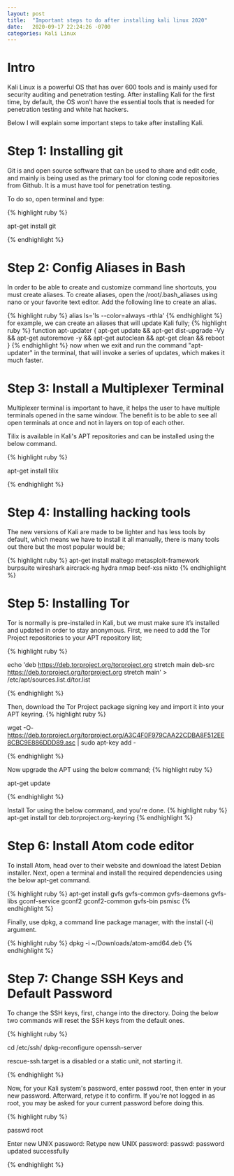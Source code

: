 ```yaml
---
layout: post
title:  "Important steps to do after installing kali linux 2020"
date:   2020-09-17 22:24:26 -0700
categories: Kali Linux
---
```


<h1><b>Intro</b></h1>

Kali Linux is a powerful OS that has over 600 tools and is mainly used for security auditing and penetration testing. After installing Kali for the first time, by default, the OS won’t have the essential tools that is needed for penetration testing and white hat hackers.

Below I will explain some important steps to take after installing Kali.


<h1><b>Step 1: Installing git </b></h1>
Git is and open source software that can be used to share and edit code, and mainly is being used as the primary tool for cloning code repositories from Github. It is a must have tool for penetration testing.

To do so, open terminal and type:

{% highlight ruby %}

apt-get install git

{% endhighlight %}

<h1><b>Step 2: Config Aliases in Bash</b></h1>
In order to be able to create and customize command line shortcuts, you must create aliases.
To create aliases, open the /root/.bash_aliases using nano or your favorite text editor. 
Add the following line to create an alias.

{% highlight ruby %}
alias ls='ls --color=always -rthla'
{% endhighlight %}
for example, we can create an aliases that will update Kali fully;
{% highlight ruby %}
function apt-updater {
	apt-get update &&
	apt-get dist-upgrade -Vy &&
	apt-get autoremove -y &&
	apt-get autoclean &&
	apt-get clean &&
	reboot
	}
{% endhighlight %}
now when we exit and run the command "apt-updater" in the terminal, that will invoke a series of updates, which makes it much faster.

<h1><b>Step 3: Install a Multiplexer Terminal</b></h1>
Multiplexer terminal is important to have, it helps the user to have multiple terminals opened in the same window. The benefit is to be able to see all open terminals at once and not in layers on top of each other.

Tilix is available in Kali's APT repositories and can be installed using the below command.

{% highlight ruby %}

apt-get install tilix

{% endhighlight %}

<h1><b>Step 4: Installing hacking tools</b></h1>
The new versions of Kali are made to be lighter and has less tools by default, which means we have to install it all manually, there is many tools out there but the most popular would be;

{% highlight ruby %}
apt-get install maltego metasploit-framework burpsuite wireshark aircrack-ng hydra nmap beef-xss nikto
{% endhighlight %}

<h1><b>Step 5: Installing Tor</b></h1>
Tor is normally is pre-installed in Kali, but we must make sure it’s installed and updated in order to stay anonymous. First, we need to add the Tor Project repositories to your APT repository list;

{% highlight ruby %}

echo 'deb https://deb.torproject.org/torproject.org stretch main
deb-src https://deb.torproject.org/torproject.org stretch main' > /etc/apt/sources.list.d/tor.list

{% endhighlight %}

Then, download the Tor Project package signing key and import it into your APT keyring.
{% highlight ruby %}

wget -O- https://deb.torproject.org/torproject.org/A3C4F0F979CAA22CDBA8F512EE8CBC9E886DDD89.asc | sudo apt-key add -

{% endhighlight %}

Now upgrade the APT using the below command;
{% highlight ruby %}

apt-get update

{% endhighlight %}

Install Tor using the below command, and you're done.
{% highlight ruby %}
apt-get install tor deb.torproject.org-keyring
{% endhighlight %}

<h1><b>Step 6: Install Atom code editor</b></h1>
To install Atom, head over to their website and download the latest Debian installer. Next, open a terminal and install the required dependencies using the below apt-get command.

{% highlight ruby %}
apt-get install gvfs gvfs-common gvfs-daemons gvfs-libs gconf-service gconf2 gconf2-common gvfs-bin psmisc
{% endhighlight %}

Finally, use dpkg, a command line package manager, with the install (-i) argument.

{% highlight ruby %}
dpkg -i ~/Downloads/atom-amd64.deb
{% endhighlight %}

<h1><b>Step 7: Change SSH Keys and  Default Password</b></h1>
To change the SSH keys, first, change into the directory. Doing the below two commands will reset the SSH keys from the default ones.

{% highlight ruby %}

cd /etc/ssh/
dpkg-reconfigure openssh-server

rescue-ssh.target is a disabled or a static unit, not starting it.

{% endhighlight %}

Now, for your Kali system's password, enter passwd root, then enter in your new password. Afterward, retype it to confirm. If you're not logged in as root, you may be asked for your current password before doing this.

{% highlight ruby %}

passwd root

Enter new UNIX password:
Retype new UNIX password:
passwd: password updated successfully

{% endhighlight %}

